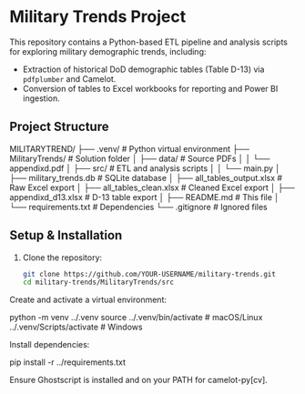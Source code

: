# Military Trends Project

This repository contains a Python-based ETL pipeline and analysis scripts for exploring military demographic trends, including:

- Extraction of historical DoD demographic tables (Table D-13) via `pdfplumber` and Camelot.
- Conversion of tables to Excel workbooks for reporting and Power BI ingestion.

## Project Structure
MILITARYTREND/
├── .venv/                       # Python virtual environment
├── MilitaryTrends/              # Solution folder
│   ├── data/                    # Source PDFs
│   │   └── appendixd.pdf
│   ├── src/                     # ETL and analysis scripts
│   │   └── main.py
│   ├── military_trends.db       # SQLite database
│   ├── all_tables_output.xlsx   # Raw Excel export
│   ├── all_tables_clean.xlsx    # Cleaned Excel export
│   ├── appendixd_d13.xlsx       # D-13 table export
│   ├── README.md                # This file
│   └── requirements.txt         # Dependencies
└── .gitignore                   # Ignored files


## Setup & Installation

1. Clone the repository:
   ```bash
   git clone https://github.com/YOUR-USERNAME/military-trends.git
   cd military-trends/MilitaryTrends/src

Create and activate a virtual environment:

python -m venv ../.venv
source ../.venv/bin/activate  # macOS/Linux
../.venv/Scripts/activate     # Windows

Install dependencies:

pip install -r ../requirements.txt

Ensure Ghostscript is installed and on your PATH for camelot-py[cv].
